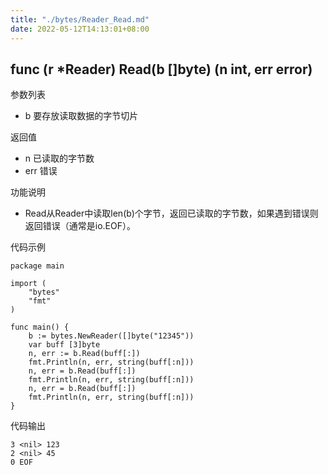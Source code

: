 ```yaml
---
title: "./bytes/Reader_Read.md"
date: 2022-05-12T14:13:01+08:00
---
```

## func (r *Reader) Read(b []byte) (n int, err error)

参数列表

- b 要存放读取数据的字节切片

返回值

- n 已读取的字节数
- err 错误

功能说明

- Read从Reader中读取len(b)个字节，返回已读取的字节数，如果遇到错误则返回错误（通常是io.EOF）。

代码示例

	package main
	
	import (
		"bytes"
		"fmt"
	)
	
	func main() {
		b := bytes.NewReader([]byte("12345"))
		var buff [3]byte
		n, err := b.Read(buff[:])
		fmt.Println(n, err, string(buff[:n]))
		n, err = b.Read(buff[:])
		fmt.Println(n, err, string(buff[:n]))
		n, err = b.Read(buff[:])
		fmt.Println(n, err, string(buff[:n]))
	}

代码输出
	
	3 <nil> 123
	2 <nil> 45
	0 EOF
